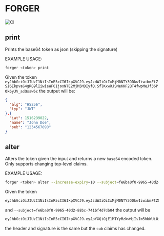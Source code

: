 # FORGER
![CI](https://github.com/freddd/forger/workflows/CI/badge.svg)

## print 
Prints the base64 token as json (skipping the signature)

EXAMPLE USAGE:
```bash
forger <token> print
```

Given the token `eyJhbGciOiJIUzI1NiIsInR5cCI6IkpXVCJ9.eyJzdWIiOiIxMjM0NTY3ODkwIiwibmFtZSI6IkpvaG4gRG9lIiwiaWF0IjoxNTE2MjM5MDIyfQ.SflKxwRJSMeKKF2QT4fwpMeJf36POk6yJV_adQssw5c` the output will be:
```json
{
  "alg": "HS256",
  "typ": "JWT"
}.{
  "iat": 1516239022,
  "name": "John Doe",
  "sub": "1234567890"
}
```

## alter
Alters the token given the input and returns a new `base64` encoded token. Only supports changing top-level claims.

EXAMPLE USAGE:
```bash
forger <token> alter --increase-expiry=10 --subject=fe6ba0f0-9965-40d2-88bc-741bf4d7db04
```

Given the token
```bash
eyJhbGciOiJIUzI1NiIsInR5cCI6IkpXVCJ9.eyJzdWIiOiIxMjM0NTY3ODkwIiwibmFtZSI6IkpvaG4gRG9lIiwiaWF0IjoxNTE2MjM5MDIyfQ.SflKxwRJSMeKKF2QT4fwpMeJf36POk6yJV_adQssw5c
```
and `--subject=fe6ba0f0-9965-40d2-88bc-741bf4d7db04` the output will be 
```bash
eyJhbGciOiJIUzI1NiIsInR5cCI6IkpXVCJ9.eyJpYXQiOjE1MTYyMzkwMjIsIm5hbWUiOiJKb2huIERvZSIsInN1YiI6ImZlNmJhMGYwLTk5NjUtNDBkMi04OGJjLTc0MWJmNGQ3ZGIwNCJ9.SflKxwRJSMeKKF2QT4fwpMeJf36POk6yJV_adQssw5c
```
the header and signature is the same but the `sub` claims has changed.
